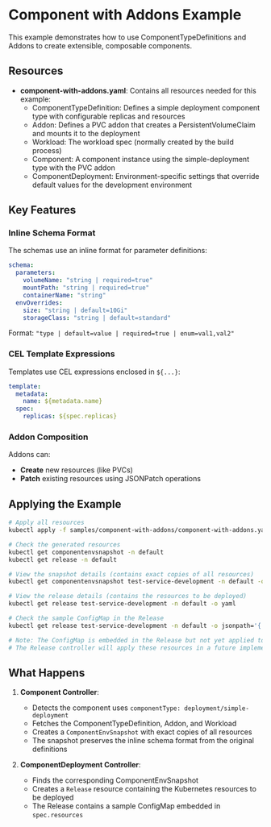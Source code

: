 # Component with Addons Example

This example demonstrates how to use ComponentTypeDefinitions and Addons to create extensible, composable components.

## Resources

- **component-with-addons.yaml**: Contains all resources needed for this example:
  - ComponentTypeDefinition: Defines a simple deployment component type with configurable replicas and resources
  - Addon: Defines a PVC addon that creates a PersistentVolumeClaim and mounts it to the deployment
  - Workload: The workload spec (normally created by the build process)
  - Component: A component instance using the simple-deployment type with the PVC addon
  - ComponentDeployment: Environment-specific settings that override default values for the development environment

## Key Features

### Inline Schema Format

The schemas use an inline format for parameter definitions:

```yaml
schema:
  parameters:
    volumeName: "string | required=true"
    mountPath: "string | required=true"
    containerName: "string"
  envOverrides:
    size: "string | default=10Gi"
    storageClass: "string | default=standard"
```

Format: `"type | default=value | required=true | enum=val1,val2"`

### CEL Template Expressions

Templates use CEL expressions enclosed in `${...}`:

```yaml
template:
  metadata:
    name: ${metadata.name}
  spec:
    replicas: ${spec.replicas}
```

### Addon Composition

Addons can:

- **Create** new resources (like PVCs)
- **Patch** existing resources using JSONPatch operations

## Applying the Example

```bash
# Apply all resources
kubectl apply -f samples/component-with-addons/component-with-addons.yaml

# Check the generated resources
kubectl get componentenvsnapshot -n default
kubectl get release -n default

# View the snapshot details (contains exact copies of all resources)
kubectl get componentenvsnapshot test-service-development -n default -o yaml

# View the release details (contains the resources to be deployed)
kubectl get release test-service-development -n default -o yaml

# Check the sample ConfigMap in the Release
kubectl get release test-service-development -n default -o jsonpath='{.spec.resources[0]}' | jq '.'

# Note: The ConfigMap is embedded in the Release but not yet applied to the cluster.
# The Release controller will apply these resources in a future implementation.
```

## What Happens

1. **Component Controller**:

   - Detects the component uses `componentType: deployment/simple-deployment`
   - Fetches the ComponentTypeDefinition, Addon, and Workload
   - Creates a `ComponentEnvSnapshot` with exact copies of all resources
   - The snapshot preserves the inline schema format from the original definitions

2. **ComponentDeployment Controller**:
   - Finds the corresponding ComponentEnvSnapshot
   - Creates a `Release` resource containing the Kubernetes resources to be deployed
   - The Release contains a sample ConfigMap embedded in `spec.resources`
